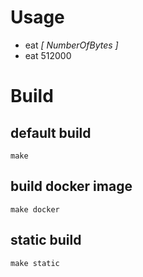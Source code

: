 # Usage
+ eat *[ NumberOfBytes ]*
+ eat 512000

# Build
## default build
`make`

## build docker image
`make docker`

## static build
`make static`
